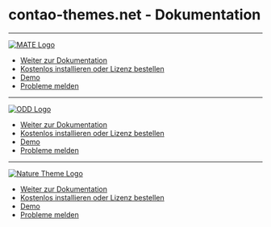 # contao-themes.net - Dokumentation

---

[![MATE Logo](../_images/mate-theme/mate_logo.png ':size=150')](mate-lizenz.md)

- [Weiter zur Dokumentation](/mate_theme/mate-lizenz.md)
- [Kostenlos installieren oder Lizenz bestellen](https://contao-themes.net/theme-detail/mate.html)
- [Demo](https://mate.pdir.de/)
- [Probleme melden](https://github.com/contao-themes-net/mate-theme-bundle/issues)

---

[![ODD Logo](../_images/odd-theme/odd_logo.png ':size=150')](odd_theme/odd-lizenz.md)

- [Weiter zur Dokumentation](/odd_theme/odd-lizenz.md)
- [Kostenlos installieren oder Lizenz bestellen](https://contao-themes.net/theme-detail/odd.html)
- [Demo](https://odd.contao-themes.net)
- [Probleme melden](https://github.com/contao-themes-net/odd-theme-bundle/issues)

---

[![Nature Theme Logo](../_images/nature-theme/NATURE_logo.svg ':size=150')](odd_theme/odd-lizenz.md)

- [Weiter zur Dokumentation](/nature_theme/lizenz.md)
- [Kostenlos installieren oder Lizenz bestellen](https://contao-themes.net/theme-detail/nature.html)
- [Demo](https://nature.contao-themes.net)
- [Probleme melden](https://github.com/contao-themes-net/nature-theme-bundle/issues)
